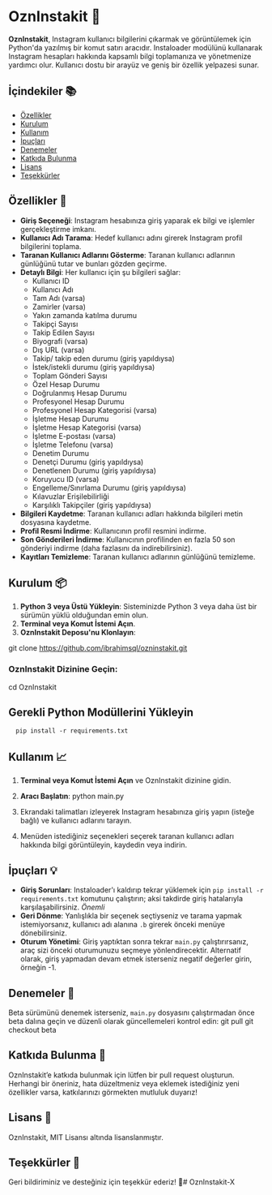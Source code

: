 # OznInstakit 🚀

**OznInstakit**, Instagram kullanıcı bilgilerini çıkarmak ve görüntülemek için Python'da yazılmış bir komut satırı aracıdır. Instaloader modülünü kullanarak Instagram hesapları hakkında kapsamlı bilgi toplamanıza ve yönetmenize yardımcı olur. Kullanıcı dostu bir arayüz ve geniş bir özellik yelpazesi sunar.

## İçindekiler 📚

- [Özellikler](#özellikler-🌟)
- [Kurulum](#kurulum-📦)
- [Kullanım](#kullanım-📈)
- [İpuçları](#ipuçları-💡)
- [Denemeler](#denemeler-🔬)
- [Katkıda Bulunma](#katkıda-bulunma-🤝)
- [Lisans](#lisans-📜)
- [Teşekkürler](#teşekkürler-🙏)

## Özellikler 🌟

- **Giriş Seçeneği**: Instagram hesabınıza giriş yaparak ek bilgi ve işlemler gerçekleştirme imkanı.
- **Kullanıcı Adı Tarama**: Hedef kullanıcı adını girerek Instagram profil bilgilerini toplama.
- **Taranan Kullanıcı Adlarını Gösterme**: Taranan kullanıcı adlarının günlüğünü tutar ve bunları gözden geçirme.
- **Detaylı Bilgi**: Her kullanıcı için şu bilgileri sağlar:
  - Kullanıcı ID
  - Kullanıcı Adı
  - Tam Adı (varsa)
  - Zamirler (varsa)
  - Yakın zamanda katılma durumu
  - Takipçi Sayısı
  - Takip Edilen Sayısı
  - Biyografi (varsa)
  - Dış URL (varsa)
  - Takip/ takip eden durumu (giriş yapıldıysa)
  - İstek/istekli durumu (giriş yapıldıysa)
  - Toplam Gönderi Sayısı
  - Özel Hesap Durumu
  - Doğrulanmış Hesap Durumu
  - Profesyonel Hesap Durumu
  - Profesyonel Hesap Kategorisi (varsa)
  - İşletme Hesap Durumu
  - İşletme Hesap Kategorisi (varsa)
  - İşletme E-postası (varsa)
  - İşletme Telefonu (varsa)
  - Denetim Durumu
  - Denetçi Durumu (giriş yapıldıysa)
  - Denetlenen Durumu (giriş yapıldıysa)
  - Koruyucu ID (varsa)
  - Engelleme/Sınırlama Durumu (giriş yapıldıysa)
  - Kılavuzlar Erişilebilirliği
  - Karşılıklı Takipçiler (giriş yapıldıysa)
- **Bilgileri Kaydetme**: Taranan kullanıcı adları hakkında bilgileri metin dosyasına kaydetme.
- **Profil Resmi İndirme**: Kullanıcının profil resmini indirme.
- **Son Gönderileri İndirme**: Kullanıcının profilinden en fazla 50 son gönderiyi indirme (daha fazlasını da indirebilirsiniz).
- **Kayıtları Temizleme**: Taranan kullanıcı adlarının günlüğünü temizleme.

## Kurulum 📦

1. **Python 3 veya Üstü Yükleyin**: Sisteminizde Python 3 veya daha üst bir sürümün yüklü olduğundan emin olun.
2. **Terminal veya Komut İstemi Açın**.
3. **OznInstakit Deposu'nu Klonlayın**:

  git clone https://github.com/ibrahimsql/ozninstakit.git

   ### OznInstakit Dizinine Geçin:

cd OznInstakit

   ## Gerekli Python Modüllerini Yükleyin
   
      pip install -r requirements.txt
   

## Kullanım 📈

1. **Terminal veya Komut İstemi Açın** ve OznInstakit dizinine gidin.
2. **Aracı Başlatın**:
      python main.py

3. Ekrandaki talimatları izleyerek Instagram hesabınıza giriş yapın (isteğe bağlı) ve kullanıcı adlarını tarayın.
4. Menüden istediğiniz seçenekleri seçerek taranan kullanıcı adları hakkında bilgi görüntüleyin, kaydedin veya indirin.

## İpuçları 💡

* **Giriş Sorunları**: Instaloader'ı kaldırıp tekrar yüklemek için `pip install -r requirements.txt` komutunu çalıştırın; aksi takdirde giriş hatalarıyla karşılaşabilirsiniz. *Önemli*
* **Geri Dönme**: Yanlışlıkla bir seçenek seçtiyseniz ve tarama yapmak istemiyorsanız, kullanıcı adı alanına `.b` girerek önceki menüye dönebilirsiniz.
* **Oturum Yönetimi**: Giriş yaptıktan sonra tekrar `main.py` çalıştırırsanız, araç sizi önceki oturumunuzu seçmeye yönlendirecektir. Alternatif olarak, giriş yapmadan devam etmek isterseniz negatif değerler girin, örneğin -1.

## Denemeler 🔬

Beta sürümünü denemek isterseniz, `main.py` dosyasını çalıştırmadan önce beta dalına geçin ve düzenli olarak güncellemeleri kontrol edin:
git pull
git checkout beta


## Katkıda Bulunma 🤝

OznInstakit’e katkıda bulunmak için lütfen bir pull request oluşturun. Herhangi bir öneriniz, hata düzeltmeniz veya eklemek istediğiniz yeni özellikler varsa, katkılarınızı görmekten mutluluk duyarız!

## Lisans 📜

OznInstakit, MIT Lisansı altında lisanslanmıştır.

## Teşekkürler 🙏

Geri bildiriminiz ve desteğiniz için teşekkür ederiz! 🤗# OznInstakit-X
